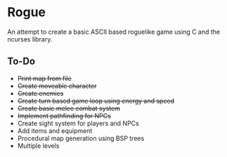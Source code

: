 # Rogue
An attempt to create a basic ASCII based roguelike game using C and the ncurses library.

## To-Do
* ~~Print map from file~~
* ~~Create moveable character~~
* ~~Create enemies~~
* ~~Create turn based game loop using energy and speed~~
* ~~Create basic melee combat system~~
* ~~Implement pathfinding for NPCs~~
* Create sight system for players and NPCs
* Add items and equipment
* Procedural map generation using BSP trees
* Multiple levels
